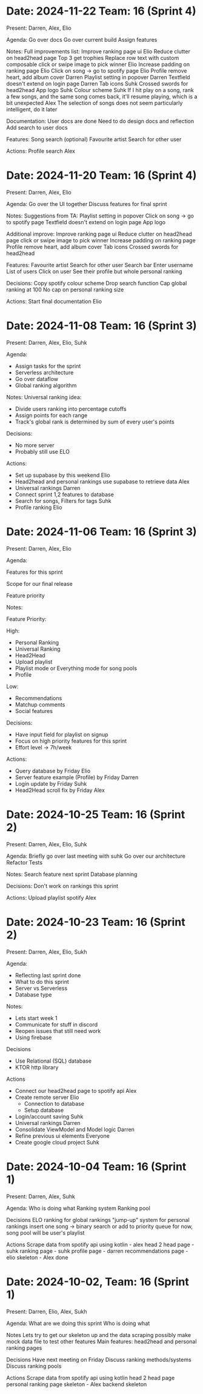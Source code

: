 # Date: 2024-11-22 Team: 16 (Sprint 4)

Present: Darren, Alex, Elio

Agenda:
Go over docs
Go over current build
Assign features

Notes:
Full improvements list:
Improve ranking page ui Elio
Reduce clutter on head2head page
Top 3 get trophies
Replace row text with custom composable
click or swipe image to pick winner Elio
Increase padding on ranking page Elio
Click on song -> go to spotify page Elio
Profile remove heart, add album cover Darren
Playlist setting in popover Darren
Textfield doesn't extend on login page Darren
Tab icons Suhk
Crossed swords for head2head
App logo Suhk
Colour scheme Suhk
If I hit play on a song, rank a few songs, and the same song comes back, it'll resume playing, which is a bit unexpected Alex
The selection of songs does not seem particularly intelligent, do it later

Documentation:
User docs are done
Need to do design docs and reflection
Add search to user docs

Features:
Song search (optional)
Favourite artist
Search for other user

Actions:
Profile search Alex

# Date: 2024-11-20 Team: 16 (Sprint 4)

Present: Darren, Alex, Elio

Agenda:
Go over the UI together
Discuss features for final sprint

Notes:
Suggestions from TA:
Playlist setting in popover
Click on song -> go to spotify page
Textfield doesn't extend on login page
App logo

Additional improve:
Improve ranking page ui
Reduce clutter on head2head page
click or swipe image to pick winner
Increase padding on ranking page
Profile remove heart, add album cover
Tab icons
Crossed swords for head2head

Features:
Favourite artist
Search for other user
Search bar
Enter username
List of users
Click on user
See their profile but whole personal ranking

Decisions:
Copy spotify colour scheme
Drop search function
Cap global ranking at 100
No cap on personal ranking size

Actions:
Start final documentation Elio

# Date: 2024-11-08 Team: 16 (Sprint 3)

Present: Darren, Alex, Elio, Suhk 

Agenda:

* Assign tasks for the sprint
* Serverless architecture
* Go over dataflow
* Global ranking algorithm

 Notes: Universal ranking idea:

* Divide users ranking into percentage cutoffs
* Assign points for each range
* Track's global rank is determined by sum of every user's points

 Decisions:

* No more server
* Probably still use ELO

 Actions:

* Set up supabase by this weekend Elio
* Head2head and personal rankings use supabase to retrieve data Alex
* Universal rankings Darren
* Connect sprint 1,2 features to database
* Search for songs, Filters for tags Suhk
* Profile ranking Elio

# Date: 2024-11-06 Team: 16 (Sprint 3)

Present: Darren, Alex, Elio 

Agenda: 

Features for this sprint 

Scope for our final release 

Feature priority 

Notes:

 Feature Priority: 

High:

* Personal Ranking
* Universal Ranking
* Head2Head
* Upload playlist
* Playlist mode or Everything mode for song pools
* Profile

 Low:

* Recommendations
* Matchup comments
* Social features

 Decisions:

* Have input field for playlist on signup
* Focus on high priority features for this sprint
* Effort level -\> 7h/week

 Actions:

* Query database by Friday Elio
* Server feature example (Profile) by Friday Darren
* Login update by Friday Suhk
* Head2Head scroll fix by Friday Alex

# Date: 2024-10-25 Team: 16 (Sprint 2)

Present: Darren, Alex, Elio, Suhk

Agenda: Briefly go over last meeting with suhk Go over our architecture Refactor Tests

Notes: Search feature next sprint Database planning

Decisions: Don't work on rankings this sprint

Actions: Upload playlist spotify Alex

# Date: 2024-10-23 Team: 16 (Sprint 2)

Present: Darren, Alex, Elio, Sukh

Agenda:

* Reflecting last sprint done
* What to do this sprint
* Server vs Serverless
* Database type

Notes:

* Lets start week 1
* Communicate for stuff in discord
* Reopen issues that still need work
* Using firebase

Decisions

* Use Relational (SQL) database
* KTOR http library

Actions

* Connect our head2head page to spotify api Alex
* Create remote server Elio
  * Connection to database
  * Setup database
* Login/account saving Suhk
* Universal rankings Darren
* Consolidate ViewModel and Model logic Darren
* Refine previous ui elements Everyone
* Create google cloud project Suhk

# Date: 2024-10-04 Team: 16 (Sprint 1)

Present: Darren, Alex, Suhk

Agenda: Who is doing what Ranking system Ranking pool

Decisions ELO ranking for global rankings "jump-up" system for personal rankings insert one song -\> binary search or add to priority queue for now, song pool will be user's playlist

Actions Scrape data from spotify api using kotlin - alex head 2 head page - suhk ranking page - suhk profile page - darren recommendations page - elio skeleton - Alex done

# Date: 2024-10-02, Team: 16 (Sprint 1)

Present: Darren, Elio, Alex, Sukh

Agenda: What are we doing this sprint Who is doing what

Notes Lets try to get our skeleton up and the data scraping possibly make mock data file to test other features Main features: head2head and personal ranking pages

Decisions Have next meeting on Friday Discuss ranking methods/systems Discuss ranking pools

Actions Scrape data from spotify api using kotlin head 2 head page personal ranking page skeleton - Alex backend skeleton